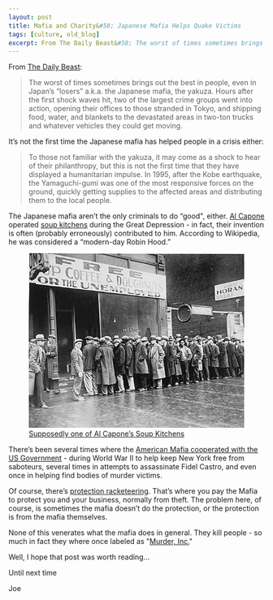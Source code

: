 ```yaml
---
layout: post
title: Mafia and Charity&#58; Japanese Mafia Helps Quake Victims
tags: [culture, old_blog]
excerpt: From The Daily Beast&#58; The worst of times sometimes brings out the best in people, even in Japan’s “losers” a.k.a. the Japanese mafia, the yakuza.
---
```


From [The Daily Beast](http://www.thedailybeast.com/blogs-and-stories/2011-03-18/japanese-yakuza-aid-earthquake-relief-efforts/):

<blockquote>
The worst of times sometimes brings out the best in people, even in Japan’s “losers” a.k.a. the Japanese mafia, the yakuza. Hours after the first shock waves hit, two of the largest crime groups went into action, opening their offices to those stranded in Tokyo, and shipping food, water, and blankets to the devastated areas in two-ton trucks and whatever vehicles they could get moving. 
</blockquote>

It’s not the first time the Japanese mafia has helped people in a crisis either:

<blockquote>
To those not familiar with the yakuza, it may come as a shock to hear of their philanthropy, but this is not the first time that they have displayed a humanitarian impulse. In 1995, after the Kobe earthquake, the Yamaguchi-gumi was one of the most responsive forces on the ground, quickly getting supplies to the affected areas and distributing them to the local people.
</blockquote>

The Japanese mafia aren’t the only criminals to do “good", either. [Al Capone](http://en.wikipedia.org/wiki/Al_capone) operated [soup kitchens](http://en.wikipedia.org/wiki/Soup_kitchen) during the Great Depression - in fact, their invention is often (probably erroneously) contributed to him. According to Wikipedia, he was considered a “modern-day Robin Hood.”

<figure>
<img src="/images/acoffee.jpg" alt="Al Capone's Soup Kitchen" title="Al Capone's Soup Kitchen">
<figcaption><a href="http://www.ssa.gov/history/acoffee.html">Supposedly one of Al Capone’s Soup Kitchens</a></figcaption>
</figure>

There’s been several times where the [American Mafia cooperated with the US Government](http://en.wikipedia.org/wiki/American_Mafia#Cooperation_with_the_U.S._government) - during World War II to help keep New York free from saboteurs, several times in attempts to assassinate Fidel Castro, and even once in helping find bodies of murder victims.

Of course, there’s [protection racketeering](http://en.wikipedia.org/wiki/Protection_racket). That’s where you pay the Mafia to protect you and your business, normally from theft. The problem here, of course, is sometimes the mafia doesn’t do the protection, or the protection is from the mafia themselves.

None of this venerates what the mafia does in general. They kill people - so much in fact they where once labeled as "[Murder, Inc.](http://en.wikipedia.org/wiki/Murder,_Inc)"

Well, I hope that post was worth reading…

Until next time

Joe
